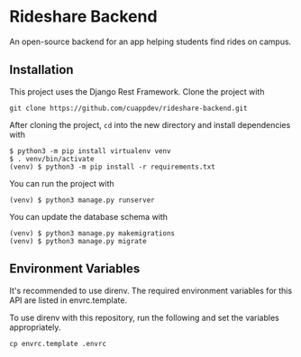 # Rideshare Backend
An open-source backend for an app helping students find rides on campus.

## Installation

This project uses the Django Rest Framework. 
Clone the project with

```
git clone https://github.com/cuappdev/rideshare-backend.git
```
After cloning the project, `cd` into the new directory and install dependencies with

```
$ python3 -m pip install virtualenv venv
$ . venv/bin/activate
(venv) $ python3 -m pip install -r requirements.txt
```

You can run the project with

```
(venv) $ python3 manage.py runserver
```
You can update the database schema with
```
(venv) $ python3 manage.py makemigrations
(venv) $ python3 manage.py migrate
```

## Environment Variables

It's recommended to use direnv. The required environment variables for this API are listed in envrc.template.

To use direnv with this repository, run the following and set the variables appropriately.
```
cp envrc.template .envrc
```
